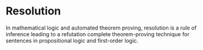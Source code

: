 # Resolution

In mathematical logic and automated theorem proving, resolution is a rule of inference leading to a refutation complete theorem-proving technique for sentences in propositional logic and first-order logic.